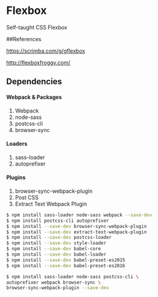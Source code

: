 # Flexbox
Self-taught CSS Flexbox

##References

https://scrimba.com/g/gflexbox

http://flexboxfroggy.com/

## Dependencies
#### Webpack & Packages
1. Webpack
2. node-sass
3. postcss-cli
4. browser-sync

#### Loaders
1. sass-loader
2. autoprefixer

#### Plugins
1. browser-sync-webpack-plugin
2. Post CSS
3. Extract Text Webpack Plugin

```bash
$ npm install sass-loader node-sass webpack --save-dev
$ npm install postcss-cli autoprefixer
$ npm install --save-dev browser-sync-webpack-plugin
$ npm install --save-dev extract-text-webpack-plugin
$ npm install --save-dev postcss-loader
$ npm install --save-dev style-loader
$ npm install --save-dev babel-core
$ npm install --save-dev babel-loader
$ npm install --save-dev babel-preset-es2015
$ npm install --save-dev babel-preset-es2016

$ npm install sass-loader node-sass postcss-cli \
autoprefixer webpack browser-sync \
browser-sync-webpack-plugin --save-dev
```